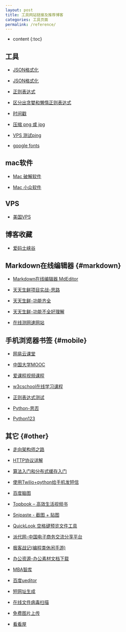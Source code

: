 ```yaml
---
layout: post
title: 工具网站链接及推荐博客 
categories: 工具页面
permalink: /reference/
---
```


* content
{:toc}


## 工具

* [JSON格式化](https://www.json.cn/)

* [JSON格式化](http://www.bejson.com/)

* [正则表达式](http://tool.oschina.net/regex/)

* [区分出贪婪和懒惰正则表达式](https://regex101.com/)

* [时间戳](https://tool.lu/timestamp/)

- [压缩 png 或 jpg](https://tinypng.com/)

* [VPS 测试ping](http://ping.pe/)

* [google fonts](https://fonts.google.com/)

## mac软件

* [Mac 破解软件](https://www.waitsun.com/)
    
* [Mac 小众软件](https://www.appinn.com/category/mac/)

## VPS

* [美国VPS](https://idc.wiki/clientarea.php?action=products)
    
## 博客收藏

* [爱码士峡谷](http://www.jpjny.xyz)

Markdown在线编辑器								{#markdown}
-----------------------------------------------------------------
+ [Markdown在线编辑器 MdEditor](https://www.mdeditor.com/)

+ [天天生鲜项目实战-思路](https://www.cnblogs.com/welan/p/9231530.html)

+ [天天生鲜-功能齐全](https://github.com/sweetdoctor/dailyfresh)

+ [天天生鲜-功能不全好理解](https://github.com/shihao1010/tiantianshengxian)

+ [在线测网速网站](http://www.speedtest.cn/)


手机浏览器书签									{#mobile}
-----------------------------------------------------------------

+ [网易云课堂](https://study.163.com/)

+ [中国大学MOOC](https://www.icourse163.org/)

+ [爱课程视频课程](http://www.icourses.cn/home/)

+ [w3cschool在线学习课程](https://www.w3cschool.cn/)

+ [正则表达式测试](http://tool.oschina.net/regex/)

+ [Python-思否](https://segmentfault.com/t/python)

+ [Python123](https://www.python123.io/)

其它												{#other}
-----------------------------------------------------------------

+ [走向架构师之路](http://blog.csdn.net/cutesource/article/details/4901506)

+ [HTTP协议详解](http://www.jmarshall.com/easy/http/)

+ [算法入门和分布式缓存入门](http://www.cnblogs.com/huangxincheng/archive/2011/11/14/2249046.html)

+ [使用Twilio+python给手机发短信](https://www.jianshu.com/p/91b55f47de8a)

+ [百度脑图](http://naotu.baidu.com/)

+ [Topbook – 高效生活视频书](https://topbook.cc/overview)

+ [Snipaste - 截图 + 贴图](https://zh.snipaste.com/)

+ [QuickLook 空格键预览文件工具](https://pooi.moe/QuickLook/)

+ [派代网-中国电子商务交流分享平台](http://www.paidai.com/)

+ [极客战记(编程类休闲手游)](https://codecombat.163.com/)

+ [办公资源-办公素材文档下载](http://www.bangongziyuan.com/)

+ [MBA智库](https://www.mbalib.com/)

+ [百度ueditor](https://ueditor.baidu.com/website/onlinedemo.html)

+ [短网址生成](http://dwz.wailian.work/)

+ [在线文件病毒扫描](http://www.virscan.org/language/zh-cn/)

+ [免费图片上传](http://chuantu.biz/)

+ [看看屋](https://www.kankanwu.com/)
